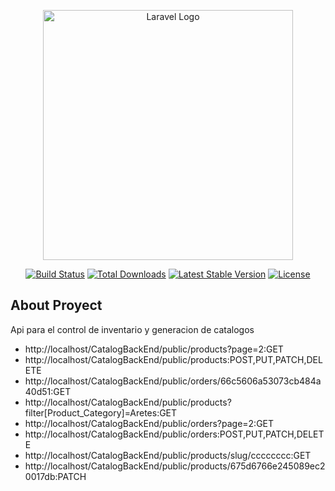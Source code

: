 <p align="center"><a href="https://laravel.com" target="_blank"><img src="https://raw.githubusercontent.com/laravel/art/master/logo-lockup/5%20SVG/2%20CMYK/1%20Full%20Color/laravel-logolockup-cmyk-red.svg" width="400" alt="Laravel Logo"></a></p>

<p align="center">
<a href="https://github.com/laravel/framework/actions"><img src="https://github.com/laravel/framework/workflows/tests/badge.svg" alt="Build Status"></a>
<a href="https://packagist.org/packages/laravel/framework"><img src="https://img.shields.io/packagist/dt/laravel/framework" alt="Total Downloads"></a>
<a href="https://packagist.org/packages/laravel/framework"><img src="https://img.shields.io/packagist/v/laravel/framework" alt="Latest Stable Version"></a>
<a href="https://packagist.org/packages/laravel/framework"><img src="https://img.shields.io/packagist/l/laravel/framework" alt="License"></a>
</p>

## About Proyect

Api para el control de inventario y generacion de catalogos


- http://localhost/CatalogBackEnd/public/products?page=2:GET
- http://localhost/CatalogBackEnd/public/products:POST,PUT,PATCH,DELETE
- http://localhost/CatalogBackEnd/public/orders/66c5606a53073cb484a40d51:GET
- http://localhost/CatalogBackEnd/public/products?filter[Product_Category]=Aretes:GET
- http://localhost/CatalogBackEnd/public/orders?page=2:GET
- http://localhost/CatalogBackEnd/public/orders:POST,PUT,PATCH,DELETE
- http://localhost/CatalogBackEnd/public/products/slug/cccccccc:GET
- http://localhost/CatalogBackEnd/public/products/675d6766e245089ec20017db:PATCH
